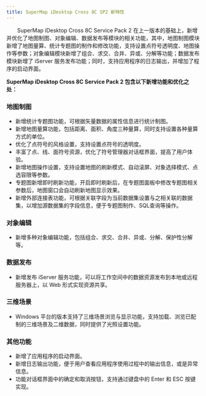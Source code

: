 ```yaml
---
title: SuperMap iDesktop Cross 8C SP2 新特性
---
```


　　SuperMap iDesktop Cross 8C Service Pack 2 在上一版本的基础上，新增并优化了地图制图、对象编辑、数据发布等模块的相关功能，其中，地图制图模块新增了地图量算、统计专题图的制作和修改功能，支持设置点符号透明度、地图操作等参数；对象编辑模块新增了组合、求交、合并、异或、分解等功能；数据发布模块新增了 iServer 服务发布功能；同时，支持应用程序的日志输出，并增加了程序的启动界面。

**SuperMap iDesktop Cross 8C Service Pack 2 包含以下新增功能和优化之处：**

### 地图制图

-   新增统计专题图功能，可根据矢量数据的属性信息进行统计制图。
-   新增地图量算功能，包括距离、面积、角度三种量算，同时支持设置各种量算方式的单位。
-   优化了点符号的风格设置，支持设置点符号的透明度。
-   丰富了点、线、面符号资源，优化了符号管理器对话框界面，提高了用户体验。
-   新增地图操作设置，支持设置地图的刷新模式、自动滚屏、对象选择模式、点选容限等参数。
-   专题图新增即时刷新功能，开启即时刷新后，在专题图面板中修改专题图相关参数后，地图窗口会自动刷新地图显示效果。
-   新增外部连接表功能，可根据关联字段为当前数据集设置与之相关联的数据集，以增加源数据集的字段信息，便于专题图制作、SQL查询等操作。

### 对象编辑

-   新增多种对象编辑功能，包括组合、求交、合并、异或、分解、保护性分解等。

### 数据发布

-   新增发布 iServer 服务功能，可以将工作空间中的数据资源发布到本地或远程服务器上，以 Web 形式实现资源共享。

### 三维场景

-   Windows 平台的版本支持了三维场景浏览与显示功能，支持加载、浏览已配制的三维场景及二维数据，同时提供了光照设置功能。

### 其他功能

-   新增了应用程序的启动界面。
-   新增日志输出功能，便于用户查看应用程序使用过程中的输出信息，或是异常信息。
-   功能对话框界面中的确定和取消按钮，支持通过键盘中的 Enter 和 ESC 按键实现。

